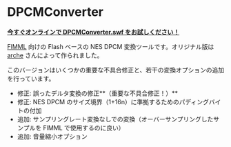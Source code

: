 DPCMConverter
=============

**[今すぐオンラインで DPCMConverter.swf をお試しください！](http://gocha.s151.xrea.com/onlinetool/DPCMConverter.swf)**

[FlMML](http://flmml.codeplex.com/) 向けの Flash ベースの NES DPCM 変換ツールです。オリジナル版は [arche](http://dic.nicovideo.jp/u/934152) さんによって作られました。

このバージョンはいくつかの重要な不具合修正と、若干の変換オプションの追加を行っています。

- 修正: 誤ったデルタ変換の修正**（重要な不具合修正！）**
- 修正: NES DPCM のサイズ境界（1+16n）に準拠するためのパディングバイトの付加
- 追加: サンプリングレート変換なしでの変換（オーバーサンプリングしたサンプルを FlMML で使用するのに良い）
- 追加: 音量縮小オプション
